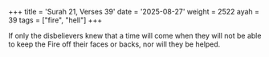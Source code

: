 +++
title = 'Surah 21, Verses 39'
date = '2025-08-27'
weight = 2522
ayah = 39
tags = ["fire", "hell"]
+++

If only the disbelievers knew that a time will come when they will not be able to keep the Fire off their faces or backs, nor will they be helped.